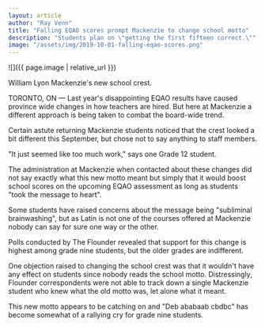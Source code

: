 ```yaml
---
layout: article
author: "Ray Venn"
title: "Falling EQAO scores prompt Mackenzie to change school motto"
description: "Students plan on \"getting the first fifteen correct.\""
image: "/assets/img/2019-10-01-falling-eqao-scores.png"
---
```


![]({{ page.image | relative_url }})

William Lyon Mackenzie's new school crest.

TORONTO, ON — Last year's disappointing EQAO results have caused province wide changes in how teachers are hired. But here at Mackenzie a different approach is being taken to combat the board-wide trend.

Certain astute returning Mackenzie students noticed that the crest looked a bit different this September, but chose not to say anything to staff members.

"It just seemed like too much work," says one Grade 12 student.

The administration at Mackenzie when contacted about these changes did not say exactly what this new motto meant but simply that it would boost school scores on the upcoming EQAO assessment as long as students "took the message to heart".

Some students have raised concerns about the message being "subliminal brainwashing", but as Latin is not one of the courses offered at Mackenzie nobody can say for sure one way or the other.

Polls conducted by The Flounder revealed that support for this change is highest among grade nine students, but the older grades are indifferent.

One objection raised to changing the school crest was that it wouldn't have any effect on students since nobody reads the school motto. Distressingly, Flounder correspondents were not able to track down a single Mackenzie student who knew what the old motto was, let alone what it meant.

This new motto appears to be catching on and "Deb ababaab cbdbc" has become somewhat of a rallying cry for grade nine students.
